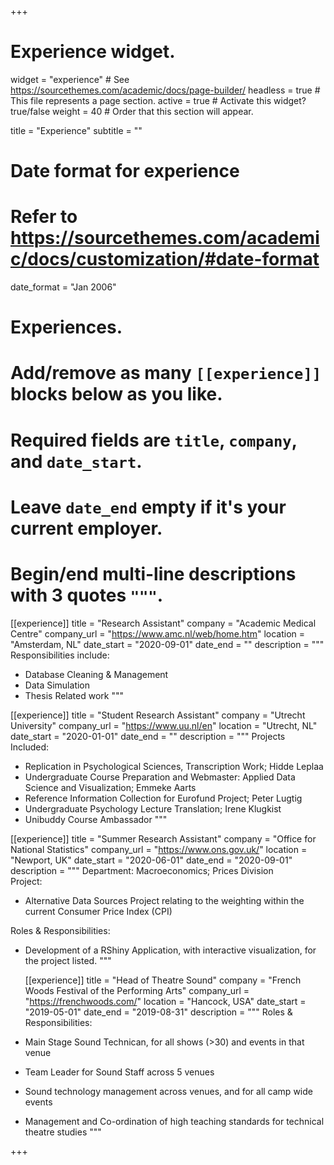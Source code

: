 +++
# Experience widget.
widget = "experience"  # See https://sourcethemes.com/academic/docs/page-builder/
headless = true  # This file represents a page section.
active = true  # Activate this widget? true/false
weight = 40  # Order that this section will appear.

title = "Experience"
subtitle = ""

# Date format for experience
#   Refer to https://sourcethemes.com/academic/docs/customization/#date-format
date_format = "Jan 2006"

# Experiences.
#   Add/remove as many `[[experience]]` blocks below as you like.
#   Required fields are `title`, `company`, and `date_start`.
#   Leave `date_end` empty if it's your current employer.
#   Begin/end multi-line descriptions with 3 quotes `"""`.
[[experience]]
  title = "Research Assistant"
  company = "Academic Medical Centre"
  company_url = "https://www.amc.nl/web/home.htm"
  location = "Amsterdam, NL"
  date_start = "2020-09-01"
  date_end = ""
  description = """
  Responsibilities include:
  
  * Database Cleaning & Management 
  * Data Simulation 
  * Thesis Related work
  """

[[experience]]
  title = "Student Research Assistant"
  company = "Utrecht University"
  company_url = "https://www.uu.nl/en"
  location = "Utrecht, NL"
  date_start = "2020-01-01"
  date_end = ""
  description = """
  Projects Included: 
  * Replication in Psychological Sciences, Transcription Work; Hidde Leplaa
  * Undergraduate Course Preparation and Webmaster: Applied Data Science and Visualization; Emmeke Aarts
  * Reference Information Collection for Eurofund Project; Peter Lugtig
  * Undergraduate Psychology Lecture Translation; Irene Klugkist 
  * Unibuddy Course Ambassador
  """
  
  [[experience]]
  title = "Summer Research Assistant"
  company = "Office for National Statistics"
  company_url = "https://www.ons.gov.uk/"
  location = "Newport, UK"
  date_start = "2020-06-01"
  date_end = "2020-09-01"
  description = """
  Department: Macroeconomics; Prices Division  
  Project: 
  * Alternative Data Sources Project relating to the weighting within the current Consumer Price Index (CPI)  
  
  Roles & Responsibilities: 
  * Development of a RShiny Application, with interactive visualization, for the project listed.
  """
  
    [[experience]]
  title = "Head of Theatre Sound"
  company = "French Woods Festival of the Performing Arts"
  company_url = "https://frenchwoods.com/"
  location = "Hancock, USA"
  date_start = "2019-05-01"
  date_end = "2019-08-31"
  description = """
  Roles & Responsibilities: 
  * Main Stage Sound Technican, for all shows (>30) and events in that venue
  * Team Leader for Sound Staff across 5 venues 
  * Sound technology management across venues, and for all camp wide events
  * Management and Co-ordination of high teaching standards for technical theatre studies
  """
  

+++

